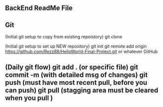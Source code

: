 BackEnd ReadMe File
--

Git 
--
(Initial git setup to copy from existing repoistory)
git clone

(Initial git setup to set up NEW repository)
git init 
git remote add origin https://github.com/Rezz88/HelloWorld-Final-Project.git or whatever GitHub

(Daily git flow)
git add . (or specific file)
git commit -m (with detailed msg of changes)
git push (must have most recent pull, before you can push)
git pull (stagging area must be cleared when you pull )
--
